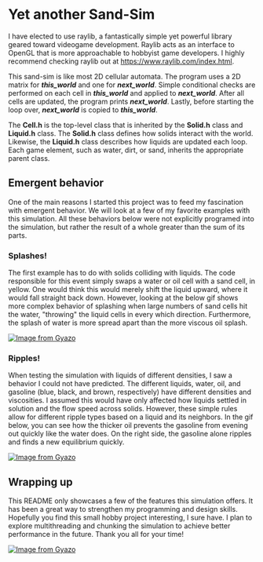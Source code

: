 # Yet another Sand-Sim
I have elected to use raylib, a fantastically simple yet powerful library geared toward videogame development. Raylib acts as an interface to OpenGL that is more approachable to 
hobbyist game developers. I highly recommend checking raylib out at https://www.raylib.com/index.html.

This sand-sim is like most 2D cellular automata. The program uses a 2D matrix for **_this_world_** and one for **_next_world_**. Simple conditional checks are performed on each 
cell in **_this_world_** and applied to **_next_world_**. After all cells are updated, the program prints **_next_world_**. Lastly, before starting the loop over, **_next_world_** is copied to **_this_world_**.

The **Cell.h** is the top-level class that is inherited by the **Solid.h** class and **Liquid.h** class. The **Solid.h** class defines how solids interact with the world. Likewise, the **Liquid.h** class describes how liquids are updated each loop. Each game element, such as water, dirt, or sand, inherits the appropriate parent class. 

## Emergent behavior
One of the main reasons I started this project was to feed my fascination with emergent behavior. We will look at a few of my favorite examples with this simulation. All these behaviors below were not explicitly programed into the simulation, but rather the result of a whole greater than the sum of its parts. 

### Splashes!
The first example has to do with solids colliding with liquids. The code responsible for this event simply swaps a water or oil cell with a sand cell, in yellow. One would think this would merely shift the liquid upward, where it would fall straight back down. However, looking at the below gif shows more complex behavior of splashing when large numbers of sand cells hit the water, "throwing" the liquid cells in every which direction. Furthermore, the splash of water is more spread apart than the more viscous oil splash.

[![Image from Gyazo](https://i.gyazo.com/f548051ca3316f81c735abaad4a6835b.gif)](https://gyazo.com/f548051ca3316f81c735abaad4a6835b)

### Ripples!
When testing the simulation with liquids of different densities, I saw a behavior I could not have predicted. The different liquids, water, oil, and gasoline (blue, black, and brown, respectively) have different densities and viscosities. I assumed this would have only affected how liquids settled in solution and the flow speed across solids. However, these simple rules allow for different ripple types based on a liquid and its neighbors. In the gif below, you can see how the thicker oil prevents the gasoline from evening out quickly like the water does. On the right side, the gasoline alone ripples and finds a new equilibrium quickly.

[![Image from Gyazo](https://i.gyazo.com/0f2f51c6197dff07dd36ff73800916f3.gif)](https://gyazo.com/0f2f51c6197dff07dd36ff73800916f3)

## Wrapping up
This README only showcases a few of the features this simulation offers. It has been a great way to strengthen my programming and design skills. Hopefully you find this small hobby project interesting, I sure have. I plan to explore multithreading and chunking the simulation to achieve better performance in the future. Thank you all for your time!

[![Image from Gyazo](https://i.gyazo.com/921c50042b19151b311f954fba460236.gif)](https://gyazo.com/921c50042b19151b311f954fba460236)
